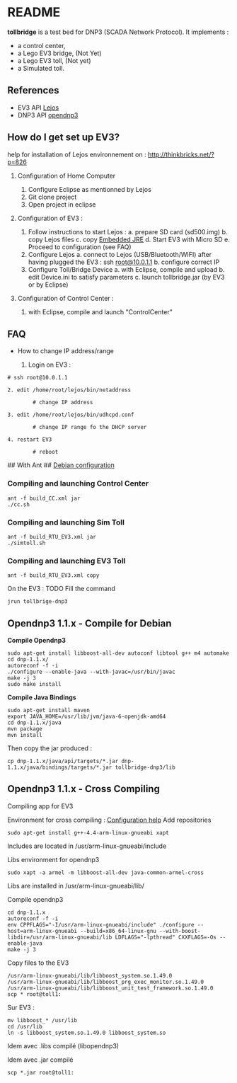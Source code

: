 # README #

**tollbridge** is a test bed for DNP3 (SCADA Network Protocol).
It implements :
* a control center,
* a Lego EV3 bridge, (Not Yet)
* a Lego EV3 toll, (Not yet)
* a Simulated toll.

## References ##
* EV3 API [Lejos](http://www.lejos.org)
* DNP3 API [opendnp3](http://www.automatak.com/opendnp3/)

## How do I get set up EV3? ##

help for installation of Lejos environnement on : http://thinkbricks.net/?p=826

1. Configuration of Home Computer
	1. Configure Eclipse as mentionned by Lejos
	2. Git clone project
	3. Open project in eclipse

2. Configuration of EV3 :
	1. Follow instructions to start Lejos :
		a. prepare SD card (sd500.img)
		b. copy Lejos files
		c. copy [Embedded JRE](http://java.com/legomindstorms)
		d. Start EV3 with Micro SD
		e. Proceed to configuration (see FAQ)
	2. Configure Lejos
		a. connect to Lejos (USB/Bluetooth/WIFI)
			after having plugged the EV3 :
			ssh root@10.0.1.1
		b. configure correct IP
	3. Configure Toll/Bridge Device
		a. with Eclipse, compile and upload 
		b. edit Device.ini to satisfy parameters
		c. launch tollbridge.jar (by EV3 or by Eclipse)

3. Configuration of Control Center :
	1. with Eclipse, compile and launch "ControlCenter"


## FAQ ##
* How to change IP address/range

	1. Login on EV3 :
```
# ssh root@10.0.1.1
```
	2. edit /home/root/lejos/bin/netaddress
```
	    # change IP address
```
	3. edit /home/root/lejos/bin/udhcpd.conf
```
	    # change IP range fo the DHCP server
```
	4. restart EV3
```
		# reboot
```

## With Ant ##
[Debian configuration](http://eclipsedriven.blogspot.fr/2011/08/how-to-fix-ant-build-error-not-load.html)
### Compiling and launching Control Center ###
```
ant -f build_CC.xml jar
./cc.sh
```

### Compiling and launching Sim Toll ###
```
ant -f build_RTU_EV3.xml jar
./simtoll.sh
```

### Compiling and launching EV3 Toll ###
```
ant -f build_RTU_EV3.xml copy
```
On the EV3 :
TODO Fill the command 
```
jrun tollbrige-dnp3
```
## Opendnp3 1.1.x - Compile for Debian ##

**Compile Opendnp3**
```
sudo apt-get install libboost-all-dev autoconf libtool g++ m4 automake
cd dnp-1.1.x/
autoreconf -f -i
./configure --enable-java --with-javac=/usr/bin/javac
make -j 3
sudo make install
```

**Compile Java Bindings**
```
sudo apt-get install maven
export JAVA_HOME=/usr/lib/jvm/java-6-openjdk-amd64
cd dnp-1.1.x/java
mvn package
mvn install
```
Then copy the jar produced :
```
cp dnp-1.1.x/java/api/targets/*.jar dnp-1.1.x/java/bindings/targets/*.jar tollbridge-dnp3/lib
```



## Opendnp3 1.1.x - Cross Compiling ##
Compiling app for EV3

Environment for cross compiling : [Configuration help](https://wiki.debian.org/EmdebianToolchain)
Add repositories
```
sudo apt-get install g++-4.4-arm-linux-gnueabi xapt
```
Includes are located in /usr/arm-linux-gnueabi/include

Libs environment for opendnp3
```
sudo xapt -a armel -m libboost-all-dev java-common-armel-cross
```
Libs are installed in /usr/arm-linux-gnueabi/lib/

Compile opendnp3
```
cd dnp-1.1.x
autoreconf -f -i
env CPPFLAGS="-I/usr/arm-linux-gnueabi/include" ./configure --host=arm-linux-gnueabi --build=x86_64-linux-gnu --with-boost-libdir=/usr/arm-linux-gnueabi/lib LDFLAGS="-lpthread" CXXFLAGS=-Os --enable-java
make -j 3
```

Copy files to the EV3
```
/usr/arm-linux-gnueabi/lib/libboost_system.so.1.49.0
/usr/arm-linux-gnueabi/lib/libboost_prg_exec_monitor.so.1.49.0
/usr/arm-linux-gnueabi/lib/libboost_unit_test_framework.so.1.49.0
scp * root@toll1:
```
Sur EV3 :
```
mv libboost_* /usr/lib
cd /usr/lib
ln -s libboost_system.so.1.49.0 libboost_system.so
```

Idem avec .libs compilé (libopendnp3)

Idem avec .jar compilé

```
scp *.jar root@toll1:
```